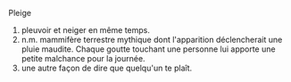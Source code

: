﻿Pleige

1. pleuvoir et neiger en même temps.
2. n.m. mammifère terrestre mythique dont l'apparition déclencherait une pluie maudite. Chaque goutte touchant une personne lui apporte une petite malchance pour la journée.
3. une autre façon de dire que quelqu'un te plaît.
